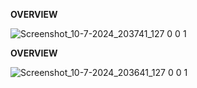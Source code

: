 **OVERVIEW**


![Screenshot_10-7-2024_203741_127 0 0 1](https://github.com/amitgupta226571/codesoft/assets/163492672/ab0c05b7-a7dd-482e-9901-752391f48572)


**OVERVIEW**

![Screenshot_10-7-2024_203641_127 0 0 1](https://github.com/amitgupta226571/codesoft/assets/163492672/e40dbcac-74b7-4277-9936-878b794a6bc5)
